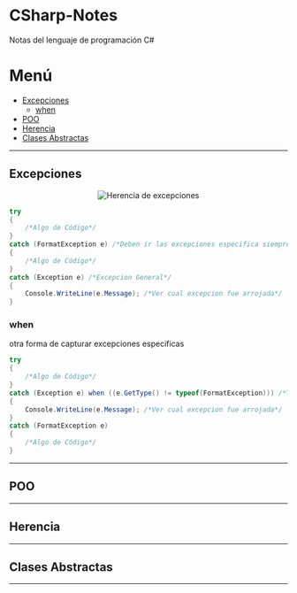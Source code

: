 # CSharp-Notes
Notas del lenguaje de programación C#

# Menú

- [Excepciones](#Excepciones)
  - [when](#when)
- [POO](#POO)
- [Herencia](#Herencia)
- [Clases Abstractas](#Clases-Abstractas)

---

## Excepciones

<p align="center">
<img src="https://thatcsharpguy.github.io/postimages//aprende-c-sharp/ex/diagram.png" alt="Herencia de excepciones" />
</p>

```c#
try
{
    /*Algo de Código*/
}
catch (FormatException e) /*Deben ir las excepciones especifica siempre de primeras*/
{
    /*Algo de Código*/
}
catch (Exception e) /*Excepcion General*/
{
    Console.WriteLine(e.Message); /*Ver cual excepcion fue arrojada*/
}
```

### when

otra forma de capturar excepciones especificas

```c#
try
{
    /*Algo de Código*/
}            
catch (Exception e) when ((e.GetType() != typeof(FormatException))) /*Todas las excepciones menos FormatException*/
{
    Console.WriteLine(e.Message); /*Ver cual excepcion fue arrojada*/
}
catch (FormatException e)
{
    /*Algo de Código*/
}
```

---

## POO

---

## Herencia

---

## Clases Abstractas

---
